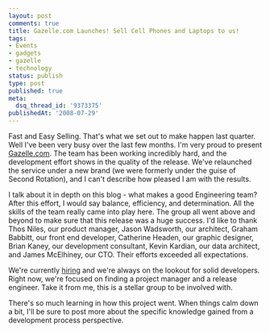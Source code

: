 ```yaml
---
layout: post
comments: true
title: Gazelle.com Launches! Sell Cell Phones and Laptops to us!
tags:
- Events
- gadgets
- gazelle
- technology
status: publish
type: post
published: true
meta:
  dsq_thread_id: '9373375'
publishedAt: '2008-07-29'
---
```


Fast and Easy Selling. That's what we set out to make happen last quarter. Well I've been very busy over the last few months. I'm very proud to present [Gazelle.com](http://www.gazelle.com/?ref=dpickett-e3871). The team has been working incredibly hard, and the development effort shows in the quality of the release. We've relaunched the service under a new brand (we were formerly under the guise of Second Rotation), and I can't describe how pleased I am with the results.

I talk about it in depth on this blog - what makes a good Engineering team? After this effort, I would say balance, efficiency, and determination. All the skills of the team really came into play here. The group all went above and beyond to make sure that this release was a huge success. I'd like to thank Thos Niles, our product manager, Jason Wadsworth, our architect, Graham Babbitt, our front end developer, Catherine Headen, our graphic designer, Brian Kaney, our development consultant, Kevin Kardian, our data architect, and James McElhiney, our CTO. Their efforts exceeded all expectations.

We're currently [hiring](http://www.gazelle.com/careers?ref=dpickett-e3871) and we're always on the lookout for solid developers. Right now, we're focused on finding a project manager and a release engineer. Take it from me, this is a stellar group to be involved with.

There's so much learning in how this project went. When things calm down a bit, I'll be sure to post more about the specific knowledge gained from a development process perspective.
